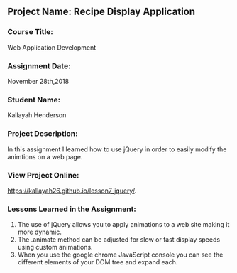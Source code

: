 ## Project Name:  Recipe Display Application

### Course Title:
Web Application Development

### Assignment Date:  
November 28th,2018

### Student Name:  
Kallayah Henderson 

### Project Description:
In this assignment I learned how to use jQuery in order to easily modify the animtions on a web page. 

### View Project Online:
https://kallayah26.github.io/lesson7_jquery/.

### Lessons Learned in the Assignment:
1. The use of jQuery allows you to apply animations to a web site making it more dynamic.
2. The .animate method can be adjusted for slow or fast display speeds using custom animations.
3. When you use the google chrome JavaScript console you can see the different elements of your DOM tree and expand each.

